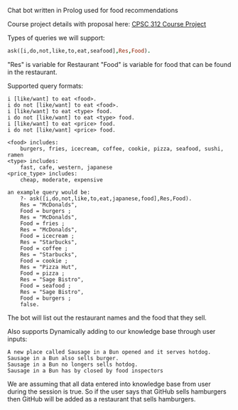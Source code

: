 Chat bot written in Prolog used for food recommendations

Course project details with proposal here: [CPSC 312 Course Project](http://wiki.ubc.ca/Course:CPSC312-2017-Restaurant-Recommendation)

Types of queries we will support:
```prolog
ask([i,do,not,like,to,eat,seafood],Res,Food).
```
"Res" is variable for Restaurant
"Food" is variable for food that can be found in the restaurant.

Supported query formats:  
```
i [like/want] to eat <food>.  
i do not [like/want] to eat <food>.
i [like/want] to eat <type> food.  
i do not [like/want] to eat <type> food.  
i [like/want] to eat <price> food.  
i do not [like/want] <price> food.

<food> includes: 
    burgers, fries, icecream, coffee, cookie, pizza, seafood, sushi, ramen
<type> includes:
    fast, cafe, western, japanese
<price_type> includes:
    cheap, moderate, expensive

an example query would be: 
    ?- ask([i,do,not,like,to,eat,japanese,food],Res,Food).
    Res = "McDonalds",
    Food = burgers ;
    Res = "McDonalds",
    Food = fries ;
    Res = "McDonalds",
    Food = icecream ;
    Res = "Starbucks",
    Food = coffee ;
    Res = "Starbucks",
    Food = cookie ;
    Res = "Pizza Hut",
    Food = pizza ;
    Res = "Sage Bistro",
    Food = seafood ;
    Res = "Sage Bistro",
    Food = burgers ;
    false.
```
The bot will list out the restaurant names and the food that they sell.

Also supports Dynamically adding to our knowledge base through user inputs:
```
A new place called Sausage in a Bun opened and it serves hotdog.
Sausage in a Bun also sells burger.
Sausage in a Bun no longers sells hotdog.
Sausage in a Bun has by closed by food inspectors
```
We are assuming that all data entered into knowledge base from user during the session is true.
So if the user says that GitHub sells hamburgers then GitHub will be added as a restaurant that sells hamburgers.